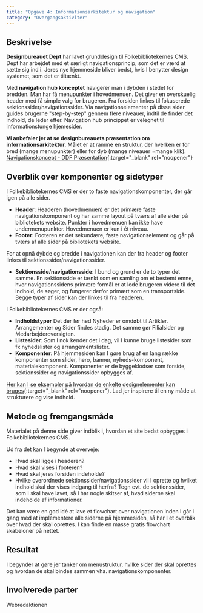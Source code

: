 ```yaml
---
title: "Opgave 4: Informationsarkitektur og navigation"
category: "Overgangsaktiviter"
---
```

## Beskrivelse ##
**Designbureauet Dept** har lavet grunddesign til Folkebibliotekernes CMS. Dept har arbejdet med et særligt navigationsprincip, som det er værd at sætte sig ind i. Jeres nye hjemmeside bliver bedst, hvis I benytter design systemet, som det er tiltænkt.

Med **navigation hub konceptet** navigerer man i dybden i stedet for bredden. Man har få menupunkter i hovedmenuen. Det giver en overskuelig header med få simple valg for brugeren. Fra forsiden linkes til fokuserede sektionssider/navigationssider. Via navigationselementer på disse sider guides brugerne "step-by-step" gennem flere niveauer, indtil de finder det indhold, de leder efter. Navigation hub princippet er velegnet til informationstunge hjemesider.

**Vi anbefaler jer at se designbureauets præsentation om informationsarkitektur.** Målet er at ramme en struktur, der hverken er for bred (mange menupunkter) eller for dyb (mange niveauer =mange klik).
[Navigationskoncept - DDF Præsentation](https://www.figma.com/proto/XLA0k1DTwIekLMLHOJ54ek/DDF-Pr%C3%A6sentation?page-id=7127%3A13870&node-id=7127-14034&viewport=1347%2C-1112%2C0.08&scaling=scale-down&starting-point-node-id=7127%3A17822&hide-ui=1){:target="_blank" rel="noopener"}

## Overblik over komponenter og sidetyper ##
I Folkebibliotekernes CMS er der to faste navigationskomponenter, der går igen på alle sider. 
- **Header**: Headeren (hovedmenuen) er det primære faste navigationskomponent og har samme layout på tværs af alle sider på bibliotekets website. Punkter i hovedmenuen kan ikke have undermenupunkter. Hovedmenuen er kun i ét niveau.
- **Footer**: Footeren er det sekundære, faste navigationselement og går på tværs af alle sider på bibliotekets website.

For at opnå dybde og bredde i navigationen kan der fra header og footer linkes til sektionssider/navigationssider.
- **Sektionsside/navigationsside**: I bund og grund er de to typer det samme. En sektionsside er tænkt som en samling om et bestemt emne, hvor navigationssidens primære formål er at lede brugeren videre til det indhold, de søger, og fungerer derfor primært som en transportside. Begge typer af sider kan der linkes til fra headeren.  

I Folkebibliotekernes CMS er der også:
- **Indholdstyper** Det der før hed Nyheder er omdøbt til Artikler. Arrangementer og Sider findes stadig. Det samme gør Filialsider og Medarbejderoversigten.
- **Listesider**: Som I nok kender det i dag, vil I kunne bruge listesider som fx nyhedslister og arrangementslister. 
- **Komponenter**: På hjemmesiden kan I gøre brug af en lang række komponenter som slider, hero, banner, nyheds-komponent, materialekomponent. Komponenter er de byggeklodser som forside, sektionssider og navigationssider opbygges af.
  
[Her kan I se eksempler på hvordan de enkelte designelementer kan bruges](https://detdigitalefolkebibliotek.dk/sites/default/files/designsystem_formidling.pdf){:target="_blank" rel="noopener"}. Lad jer inspirere til en ny måde at strukturere og vise indhold.

## Metode og fremgangsmåde ##
Materialet på denne side giver indblik i, hvordan et site bedst opbygges i Folkebibliotekernes CMS.

Ud fra det kan I begynde at overveje:
- Hvad skal ligge i headeren? 
- Hvad skal vises i footeren? 
- Hvad skal jeres forsiden indeholde? 
- Hvilke overordnede sektionssider/navigationssider vil I oprette og hvilket indhold skal der vises indgang til herfra? Tegn evt. de sektionssider, som I skal have lavet, så I har nogle skitser af, hvad siderne skal indeholde af informationer. 

Det kan være en god idé at lave et flowchart over navigationen inden I går i gang med at implementere alle siderne på hjemmesiden, så har I et overblik over hvad der skal oprettes. I kan finde en masse gratis flowchart skabeloner på nettet.  


## Resultat ##
I begynder at gøre jer tanker om menustruktur, hvilke sider der skal oprettes og hvordan de skal bindes sammen vha. navigationskomponenter.

## Involverede parter ##
Webredaktionen
